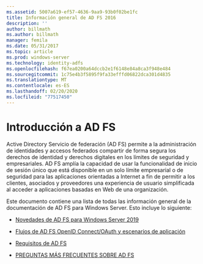 ```yaml
---
ms.assetid: 5007a619-ef57-4636-9aa9-93b0f02be1fc
title: Información general de AD FS 2016
description: ''
author: billmath
ms.author: billmath
manager: femila
ms.date: 05/31/2017
ms.topic: article
ms.prod: windows-server
ms.technology: identity-adfs
ms.openlocfilehash: f67ea0200a64dccb2e1f6148e84a8ca3f948e484
ms.sourcegitcommit: 1c75e4b3f5895f9fa33efffd06822dca301d4835
ms.translationtype: MT
ms.contentlocale: es-ES
ms.lasthandoff: 02/20/2020
ms.locfileid: "77517450"
---
```

# <a name="ad-fs-overview"></a>Introducción a AD FS

Active Directory Servicio de federación (AD FS) permite a la administración de identidades y accesos federados compartir de forma segura los derechos de identidad y derechos digitales en los límites de seguridad y empresariales. AD FS amplía la capacidad de usar la funcionalidad de inicio de sesión único que está disponible en un solo límite empresarial o de seguridad para las aplicaciones orientadas a Internet a fin de permitir a los clientes, asociados y proveedores una experiencia de usuario simplificada al acceder a aplicaciones basadas en Web de una organización.

Este documento contiene una lista de todas las información general de la documentación de AD FS para Windows Server. Esto incluye lo siguiente:
  
  
* [Novedades de AD FS para Windows Server 2019](../ad-fs/overview/whats-new-active-directory-federation-services-windows-server.md)  
  
* [Flujos de AD FS OpenID Connect/OAuth y escenarios de aplicación](../ad-fs/overview/ad-fs-openid-connect-oauth-flows-scenarios.md) 

* [Requisitos de AD FS](../ad-fs/overview/AD-FS-2016-Requirements.md)

* [PREGUNTAS MÁS FRECUENTES SOBRE AD FS](../ad-fs/overview/AD-FS-FAQ.md)

  
  

